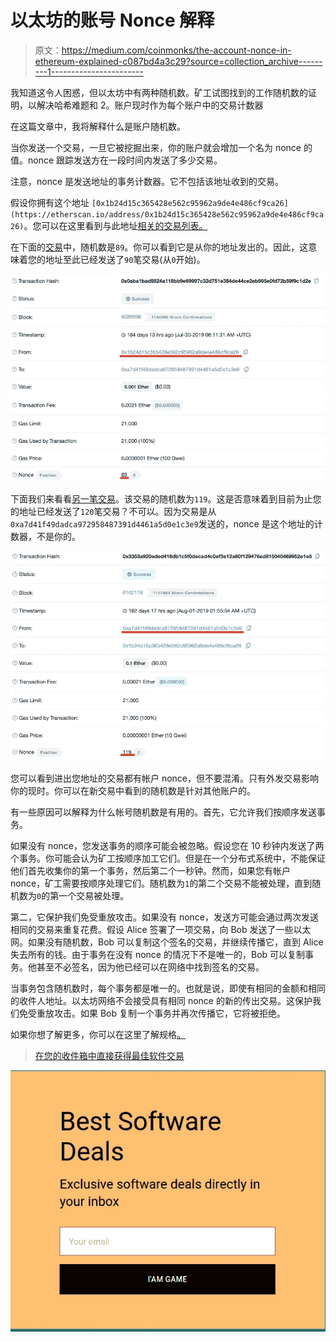 # 以太坊的账号 Nonce 解释

> 原文：<https://medium.com/coinmonks/the-account-nonce-in-ethereum-explained-c087bd4a3c29?source=collection_archive---------1----------------------->

我知道这令人困惑，但以太坊中有两种随机数。矿工试图找到的工作随机数的证明，以解决哈希难题和
2。账户现时作为每个账户中的交易计数器

在这篇文章中，我将解释什么是账户随机数。

当你发送一个交易，一旦它被挖掘出来，你的账户就会增加一个名为 nonce 的值。nonce 跟踪发送方在一段时间内发送了多少交易。

注意，nonce 是发送地址的事务计数器。它不包括该地址收到的交易。

假设你拥有这个地址 `[0x1b24d15c365428e562c95962a9de4e486cf9ca26](https://etherscan.io/address/0x1b24d15c365428e562c95962a9de4e486cf9ca26)`。您可以在这里看到与此地址[相关的交易列表。](https://ropsten.etherscan.io/txs?a=0x1b24d15c365428e562c95962a9de4e486cf9ca26&ps=100&p=1)

在下面的[交易](https://ropsten.etherscan.io/tx/0x0aba1bad9524a118bb9e69997c32d751e384de44ce2eb995e0fd72b59f9c1d2e)中，随机数是`89`。你可以看到它是从你的地址发出的。因此，这意味着您的地址至此已经发送了`90`笔交易(从`0`开始)。

![](img/5e75fe9addd24b22594e55cb0bfe517b.png)

下面我们来看看[另一笔交易](https://ropsten.etherscan.io/tx/0x3353a920eded418db1c5f0decad4c0ef3e12a80f129476ed815040489952e1e5)。该交易的随机数为`119`。这是否意味着到目前为止您的地址已经发送了`120`笔交易？不可以。因为交易是从 `0xa7d41f49dadca972958487391d4461a5d0e1c3e9`发送的，nonce 是这个地址的计数器，不是你的。

![](img/765138d046b36fa7d09613338d5ce6c1.png)

您可以看到进出您地址的交易都有帐户 nonce，但不要混淆。只有外发交易影响你的现时。你可以在新交易中看到的随机数是针对其他账户的。

有一些原因可以解释为什么帐号随机数是有用的。首先，它允许我们按顺序发送事务。

如果没有 nonce，您发送事务的顺序可能会被忽略。假设您在 10 秒钟内发送了两个事务。你可能会认为矿工按顺序加工它们。但是在一个分布式系统中，不能保证他们首先收集你的第一个事务，然后第二个一秒钟。然而，如果您有帐户 nonce，矿工需要按顺序处理它们。随机数为`1`的第二个交易不能被处理，直到随机数为`0`的第一个交易被处理。

第二，它保护我们免受重放攻击。如果没有 nonce，发送方可能会通过两次发送相同的交易来重复花费。假设 Alice 签署了一项交易，向 Bob 发送了一些以太网。如果没有随机数，Bob 可以复制这个签名的交易，并继续传播它，直到 Alice 失去所有的钱。由于事务在没有 nonce 的情况下不是唯一的，Bob 可以复制事务。他甚至不必签名，因为他已经可以在网络中找到签名的交易。

当事务包含随机数时，每个事务都是唯一的。也就是说，即使有相同的金额和相同的收件人地址。以太坊网络不会接受具有相同 nonce 的新的传出交易。这保护我们免受重放攻击。如果 Bob 复制一个事务并再次传播它，它将被拒绝。

如果你想了解更多，你可以在这里了解规格[。](https://github.com/ethereum/EIPs/blob/master/EIPS/eip-155.md)

> [在您的收件箱中直接获得最佳软件交易](https://coincodecap.com/?utm_source=coinmonks)

[![](img/7c0b3dfdcbfea594cc0ae7d4f9bf6fcb.png)](https://coincodecap.com/?utm_source=coinmonks)